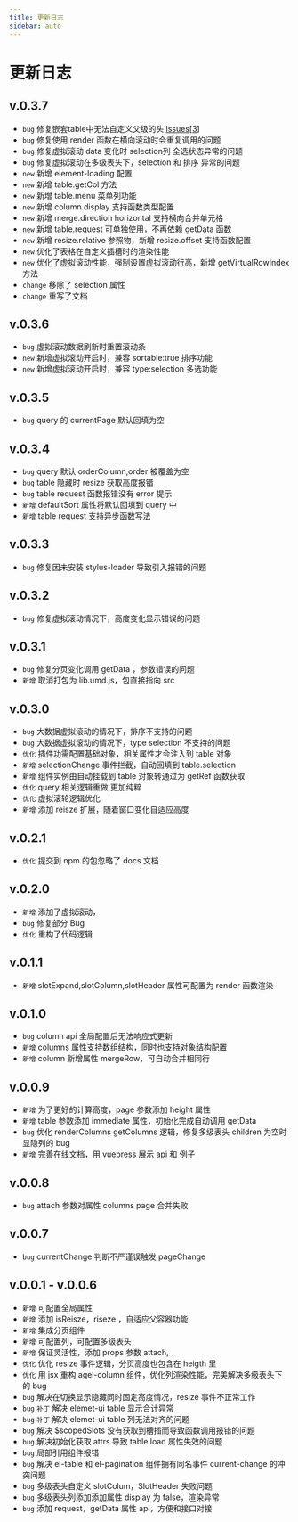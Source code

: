 ```yaml
---
title: 更新日志
sidebar: auto
---
```



# 更新日志

## v.0.3.7

- `bug` 修复嵌套table中无法自定义父级的头 [issues[3]](https://github.com/agrass-GitHub/agel-table/issues/3)
- `bug` 修复使用 render 函数在横向滚动时会重复调用的问题
- `bug` 修复虚拟滚动 data 变化时 selection列 全选状态异常的问题
- `bug` 修复虚拟滚动在多级表头下，selection 和 排序 异常的问题
- `new` 新增 element-loading 配置
- `new` 新增 table.getCol 方法
- `new` 新增 table.menu 菜单列功能
- `new` 新增 column.display 支持函数类型配置
- `new` 新增 merge.direction horizontal 支持横向合并单元格
- `new` 新增 table.request 可单独使用，不再依赖 getData 函数
- `new` 新增 resize.relative 参照物，新增 resize.offset 支持函数配置
- `new` 优化了表格在自定义插槽时的渲染性能
- `new` 优化了虚拟滚动性能，强制设置虚拟滚动行高，新增 getVirtualRowIndex 方法
- `change` 移除了 selection 属性
- `change` 重写了文档

## v.0.3.6

- `bug` 虚拟滚动数据刷新时重置滚动条
- `new` 新增虚拟滚动开启时，兼容 sortable:true 排序功能
- `new` 新增虚拟滚动开启时，兼容 type:selection 多选功能

## v.0.3.5

- `bug` query 的 currentPage 默认回填为空

## v.0.3.4
- `bug` query 默认 orderColumn,order 被覆盖为空
- `bug` table 隐藏时 resize 获取高度报错
- `bug` table request 函数报错没有 error 提示
- `新增` defaultSort 属性将默认回填到 query 中
- `新增` table request 支持异步函数写法


## v.0.3.3
- `bug` 修复因未安装 stylus-loader 导致引入报错的问题

## v.0.3.2
- `bug` 修复虚拟滚动情况下，高度变化显示错误的问题

## v.0.3.1
- `bug` 修复分页变化调用 getData ，参数错误的问题
- `新增` 取消打包为 lib.umd.js，包直接指向 src

## v.0.3.0
- `bug` 大数据虚拟滚动的情况下，排序不支持的问题
- `bug` 大数据虚拟滚动的情况下，type selection 不支持的问题
- `优化` 插件功需配置基础对象，相关属性才会注入到 table 对象
- `新增` selectionChange 事件拦截，自动回填到 table.selection
- `新增` 组件实例由自动挂载到 table 对象转通过为 getRef 函数获取
- `优化` query 相关逻辑重做,更加纯粹
- `优化` 虚拟滚轮逻辑优化
- `新增` 添加 reisze 扩展，随着窗口变化自适应高度

## v.0.2.1
- `优化` 提交到 npm 的包忽略了 docs 文档

## v.0.2.0

- `新增` 添加了虚拟滚动，
- `bug` 修复部分 Bug
- `优化` 重构了代码逻辑

## v.0.1.1

- `新增` slotExpand,slotColumn,slotHeader 属性可配置为 render 函数渲染

## v.0.1.0

- `bug` column api 全局配置后无法响应式更新
- `新增` columns 属性支持数组结构，同时也支持对象结构配置
- `新增` column 新增属性 mergeRow，可自动合并相同行

## v.0.0.9

- `新增` 为了更好的计算高度，page 参数添加 height 属性
- `新增` table 参数添加 immediate 属性，初始化完成自动调用 getData
- `bug` 优化 renderColumns getColumns 逻辑，修复多级表头 children 为空时显隐列的 bug
- `新增` 完善在线文档，用 vuepress 展示 api 和 例子

## v.0.0.8

- `bug` attach 参数对属性 columns page 合并失败

## v.0.0.7

- `bug` currentChange 判断不严谨误触发 pageChange

## v.0.0.1 - v.0.0.6

- `新增` 可配置全局属性
- `新增` 添加 isReisze，riseze ，自适应父容器功能
- `新增` 集成分页组件
- `新增` 可配置列，可配置多级表头
- `新增` 保证灵活性，添加 props 参数 attach,
- `优化` 优化 resize 事件逻辑，分页高度也包含在 heigth 里
- `优化` 用 jsx 重构 agel-column 组件，优化列渲染性能，完美解决多级表头下的 bug
- `bug` 解决在切换显示隐藏同时固定高度情况，resize 事件不正常工作
- `bug` `补丁` 解决 elemet-ui table 显示合计异常
- `bug` `补丁` 解决 elemet-ui table 列无法对齐的问题
- `bug` 解决 \$scopedSlots 没有获取到槽插而导致函数调用报错的问题
- `bug` 解决初始化获取 attrs 导致 table load 属性失效的问题
- `bug` 局部引用组件报错
- `bug` 解决 el-table 和 el-pagination 组件拥有同名事件 current-change 的冲突问题
- `bug` 多级表头自定义 slotColum，SlotHeader 失败问题
- `bug` 多级表头列添加添加属性 display 为 false，渲染异常
- `bug` 添加 request，getData 属性 api，方便和接口对接


